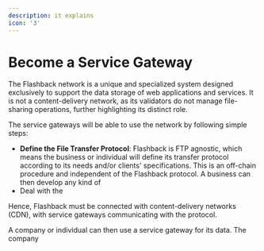 ```yaml
---
description: it explains
icon: '3'
---
```


# Become a Service Gateway

The Flashback network is a unique and specialized system designed exclusively to support the data storage of web applications and services. It is not a content-delivery network, as its validators do not manage file-sharing operations, further highlighting its distinct role.

The service gateways will be able to use the network by following simple steps:

* **Define the File Transfer Protocol**: Flashback is FTP agnostic, which means the business or individual will define its transfer protocol according to its needs and/or clients' specifications. This is an off-chain procedure and independent of the Flashback protocol. A business can then develop any kind of
* Deal with the

Hence, Flashback must be connected with content-delivery networks (CDN), with service gateways communicating with the protocol.

A company or individual can then use a service gateway for its data. The company
